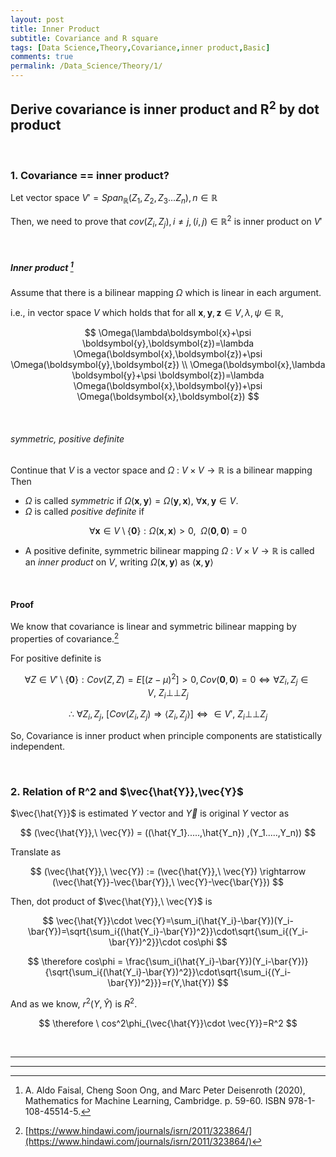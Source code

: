 ```yaml
---
layout: post
title: Inner Product 
subtitle: Covariance and R square
tags: [Data Science,Theory,Covariance,inner product,Basic]
comments: true
permalink: /Data_Science/Theory/1/
---
```


## Derive covariance is inner product and R$^2$ by dot product

<br>


### 1. Covariance == inner product?



Let vector space $V'=Span_\mathbb{R}(Z_1,Z_2,Z_3...Z_n), n\in \mathbb{R}$

Then, we need to prove that $cov(Z_i,Z_j), i\neq j, (i,j)\in\mathbb{R}^2$ is inner product on $V'$

<br>

##### Inner product [^1]

Assume that there is a bilinear mapping $\Omega$ which is linear in each argument.

i.e., in vector space $V$ which holds that for all $\boldsymbol{x},\boldsymbol{y},\boldsymbol{z} \in V, \lambda, \psi \in \mathbb{R}$,

$$
\Omega(\lambda\boldsymbol{x}+\psi \boldsymbol{y},\boldsymbol{z})=\lambda \Omega(\boldsymbol{x},\boldsymbol{z})+\psi \Omega(\boldsymbol{y},\boldsymbol{z}) \\
\Omega(\boldsymbol{x},\lambda \boldsymbol{y}+\psi \boldsymbol{z})=\lambda \Omega(\boldsymbol{x},\boldsymbol{y})+\psi \Omega(\boldsymbol{x},\boldsymbol{z})
$$

<br>

###### symmetric, positive definite

Continue that $V$ is a vector space and $\Omega\ : \ V\times V \rightarrow \mathbb{R}$ is a bilinear mapping Then

- $\Omega$ is called $symmetric$ if $\Omega(\boldsymbol{x},\boldsymbol{y})=\Omega(\boldsymbol{y},\boldsymbol{x}),\ \forall \boldsymbol{x},\boldsymbol{y} \in V$.
- $\Omega$ is called $positive\ definite$ if

$$
\forall \boldsymbol{x}\in V\setminus\{\boldsymbol{0}\} : \Omega(\boldsymbol{x},\boldsymbol{x})>0, \ \ \Omega(\boldsymbol{0},\boldsymbol{0})=0
$$


- A  positive definite, symmetric bilinear mapping $\Omega\ : \ V\times V \rightarrow \mathbb{R}$ is called an $inner\ product$ on $V$, writing $\Omega(\boldsymbol{x},\boldsymbol{y})$ as $\langle \boldsymbol{x},\boldsymbol{y}\rangle$


<br>

#### Proof

We know that covariance is linear and symmetric bilinear mapping by properties of covariance.[^2]

For positive definite is

$$
\forall Z \in V'\setminus \{\boldsymbol{0}\}:Cov(Z,Z)=E[(z-\mu)^2]>0, Cov(\boldsymbol{0},\boldsymbol{0})=0\iff \forall Z_i,Z_j \in V, \ Z_i \bot \bot Z_j
$$

$$
\therefore \ \forall Z_i,Z_j ,\ [Cov(Z_i,Z_j) \Rightarrow \langle Z_i,Z_j\rangle ]\iff \in V', \ Z_i \bot \bot Z_j
$$

So, Covariance is inner product when principle components are statistically independent.

<br>

### 2. Relation of R^2 and $\vec{\hat{Y}},\vec{Y}$


$\vec{\hat{Y}}$ is estimated $Y$ vector and $\vec{Y}$ is original $Y$ vector as

$$
(\vec{\hat{Y}},\ \vec{Y}) = ((\hat{Y_1}.....,\hat{Y_n}) ,(Y_1.....,Y_n))
$$

Translate as

$$
(\vec{\hat{Y}},\ \vec{Y}) := (\vec{\hat{Y}},\ \vec{Y}) \rightarrow (\vec{\hat{Y}}-\vec{\bar{Y}},\ \vec{Y}-\vec{\bar{Y}})
$$

Then, dot product of $\vec{\hat{Y}},\ \vec{Y}$ is

$$
\vec{\hat{Y}}\cdot \vec{Y}=\sum_i(\hat{Y_i}-\bar{Y})(Y_i-\bar{Y})=\sqrt{\sum_i{(\hat{Y_i}-\bar{Y})^2}}\cdot\sqrt{\sum_i{(Y_i-\bar{Y})^2}}\cdot cos\phi
$$

$$
\therefore cos\phi = \frac{\sum_i(\hat{Y_i}-\bar{Y})(Y_i-\bar{Y})}{\sqrt{\sum_i{(\hat{Y_i}-\bar{Y})^2}}\cdot\sqrt{\sum_i{(Y_i-\bar{Y})^2}}}=r(Y,\hat{Y})
$$

And as we know, $r^2(Y,\hat{Y})$ is $R^2$.

$$
\therefore \ cos^2\phi_{\vec{\hat{Y}}\cdot \vec{Y}}=R^2
$$

<br>

***

***

[^1]: A. Aldo Faisal, Cheng Soon Ong, and Marc Peter Deisenroth (2020), Mathematics for Machine Learning, Cambridge. p. 59-60. ISBN 978-1-108-45514-5.  
[^2]: [https://www.hindawi.com/journals/isrn/2011/323864/](https://www.hindawi.com/journals/isrn/2011/323864/)

